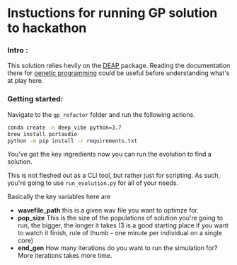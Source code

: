 # Instuctions for running GP solution to hackathon

### Intro : 
This solution relies hevily on the [DEAP](https://deap.readthedocs.io/en/master/) package. Reading the documentation there for [genetic programming](https://en.wikipedia.org/wiki/Genetic_programming) could be useful before understanding what's at play here.



### Getting started:
Navigate to the ```gp_refactor``` folder and run the following actions.
```bash
conda create -n deep_vibe python=3.7
brew install portaudio
python -m pip install -r requirements.txt 
```

You've got the key ingredients now you can run the evolution to find a solution.

This is not fleshed out as a CLI tool, but rather just for scripting. As such, you're going to use ```run_evolution.py``` for all of your needs. 

Basically the key variables here are
* **wavefile_path** this is a given wav file you want to optimze for.
* **pop_size** This is the size of the populations of solution you're going to run, the bigger, the longer it takes (3 is a good starting place if you want to watch it finish, rule of thumb - one minute per individual on a single core)
* **end_gen** How many iterations do you want to run the simulation for? More iterations takes more time.

